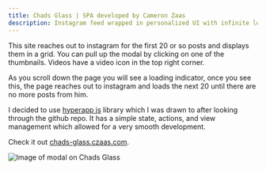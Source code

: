 ```yaml
---
title: Chads Glass | SPA developed by Cameron Zaas
description: Instagram feed wrapped in personalized UI with infinite loading
---
```


This site reaches out to instagram for the first 20 or so posts and displays them in a grid. You can pull up the modal by clicking on one of the thumbnails. Videos have a video icon in the top right corner.

As you scroll down the page you will see a loading indicator, once you see this, the page reaches out to instagram and loads the next 20 until there are no more posts from him.

I decided to use <a href="https://github.com/hyperapp/hyperapp" target="_blank">hyperapp js</a> library which I was drawn to after looking through the github repo. It has a simple state, actions, and view management which allowed for a very smooth development.

Check it out <a href="http://chads-glass.czaas.com" target="_blank">chads-glass.czaas.com</a>.

![Image of modal on Chads Glass](http://192.168.0.101:1111/images/chads-glass-site.jpg)